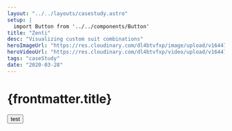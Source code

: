 ```yaml
---
layout: "../../layouts/casestudy.astro"
setup: |
  import Button from '../../components/Button'
title: "Zenti"
desc: "Visualizing custom suit combinations"
heroImageUrl: "https://res.cloudinary.com/dl4btvfxp/image/upload/v1644701684/look%20builder/lookbuilder-hero_zabett.jpg"
heroVideoUrl: "https://res.cloudinary.com/dl4btvfxp/video/upload/v1644700337/home/200504-093605_dev8kc.mp4"
tags: "caseStudy"
date: "2020-03-28"
---
```


<h1 class="text-3xl text-white">{frontmatter.title}</h1>

<Button>test</Button>
